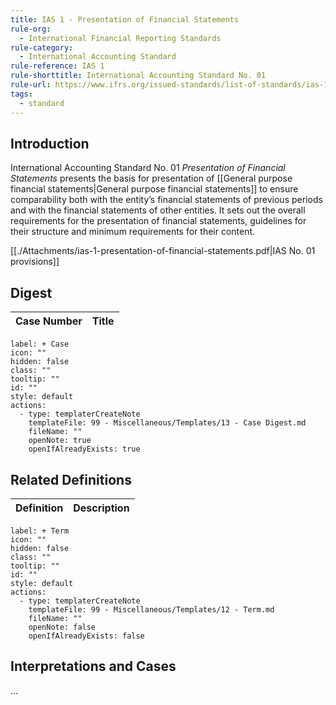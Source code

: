 ```yaml
---
title: IAS 1 - Presentation of Financial Statements
rule-org:
  - International Financial Reporting Standards
rule-category:
  - International Accounting Standard
rule-reference: IAS 1
rule-shorttitle: International Accounting Standard No. 01
rule-url: https://www.ifrs.org/issued-standards/list-of-standards/ias-1-presentation-of-financial-statements.html/
tags:
  - standard
---
```


## Introduction
International Accounting Standard No. 01 *Presentation of Financial Statements* presents the basis for presentation of [[General purpose financial statements|General purpose financial statements]] to ensure comparability both with the entity’s financial statements of previous periods and with the financial statements of other entities. It sets out the overall requirements for the presentation of financial statements, guidelines for their structure and minimum requirements for their content.

[[./Attachments/ias-1-presentation-of-financial-statements.pdf|IAS No. 01 provisions]]

## Digest
| Case Number | Title |
| ----------- | ----- |


```meta-bind-button
label: + Case
icon: ""
hidden: false
class: ""
tooltip: ""
id: ""
style: default
actions:
  - type: templaterCreateNote
    templateFile: 99 - Miscellaneous/Templates/13 - Case Digest.md
    fileName: ""
    openNote: true
    openIfAlreadyExists: true

```

## Related Definitions

| Definition | Description |
| ---------- | ----------- |


```meta-bind-button
label: + Term
icon: ""
hidden: false
class: ""
tooltip: ""
id: ""
style: default
actions:
  - type: templaterCreateNote
    templateFile: 99 - Miscellaneous/Templates/12 - Term.md
    fileName: ""
    openNote: false
    openIfAlreadyExists: false

```

## Interpretations and Cases
…
